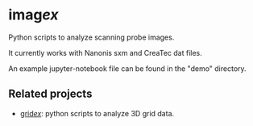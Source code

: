 # imag*ex*

Python scripts to analyze scanning probe images.

It currently works with Nanonis sxm and CreaTec dat files.

An example jupyter-notebook file can be found in the "demo" directory.




## Related projects

- [grid*ex*](https://github.com/alexriss/gridex): python scripts to analyze 3D grid data.



